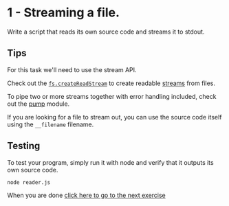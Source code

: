# 1 - Streaming a file.

Write a script that reads its own source code and streams it to stdout.

## Tips

For this task we'll need to use the stream API.

Check out the [`fs.createReadStream`](https://nodejs.org/api/fs.html#fs_fs_createreadstream_path_options)
to create readable [streams](https://nodejs.org/api/stream.html#stream_stream) from files.

To pipe two or more streams together with error handling included, check out the [pump](https://github.com/mafintosh/pump)
module.

If you are looking for a file to stream out, you can use the source code itself using the `__filename` filename. 

## Testing

To test your program, simply run it with node and verify that it outputs its own source code.

```
node reader.js
```
When you are done [click here to go to the next exercise](01.html)

